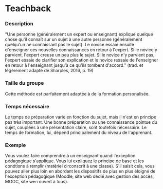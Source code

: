 # Teachback

### Description

"Une personne (généralement un expert ou enseignant) explique quelque chose qu'il connaît sur un sujet à une autre personne (généralement quelqu'un ne connaissant pas le sujet). Le novice essaie ensuite d'enseigner ces nouvelles connaissances en retour à l'expert. Si le novice y parvient, l'expert creuse un peu plus le sujet. Si le novice n'y parvient pas, l'expert essaie de clarifier son explication et le novice ressaie de l'enseigner en retour à l'enseignant jusqu'à ce qu'ils tombent d'accord." (trad. et légèrement adapté de Sharples, 2016, p. 19)
    
### Taille du groupe

Cette méthode est parfaitement adaptée à de la formation personalisée.

### Temps nécessaire

Le temps de préparation varie en fonction du sujet, mais il n'est en principe pas très important. Une bonne préparation  ou une connaissance pointue du sujet, couplées à une présentation claire, sont toutefois nécessaire. Le temps de formation, lui, dépend principalement du niveau de l'apprenant.
    
### Exemple

Vous voulez faire comprendre à un enseignant quand l'exception pédagogique s'applique.
Vous lui expliquez le principe de base et les condtions à remplir (matériel circonscrit à une classe). S'il saisit cela, vous pouvez aller plus loin en abordant les dispositifs de plus en plus éloigné de l'exception pédagogique (Moodle, site web dédié avec gestion des accès, MOOC, site wen ouvert à tous).

